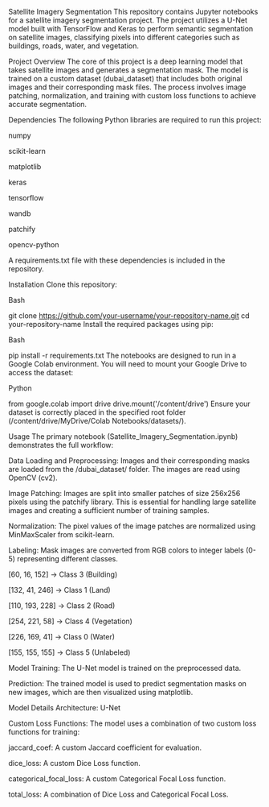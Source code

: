 Satellite Imagery Segmentation
This repository contains Jupyter notebooks for a satellite imagery segmentation project. The project utilizes a U-Net model built with TensorFlow and Keras to perform semantic segmentation on satellite images, classifying pixels into different categories such as buildings, roads, water, and vegetation.

Project Overview
The core of this project is a deep learning model that takes satellite images and generates a segmentation mask. The model is trained on a custom dataset (dubai_dataset) that includes both original images and their corresponding mask files. The process involves image patching, normalization, and training with custom loss functions to achieve accurate segmentation.

Dependencies
The following Python libraries are required to run this project:

numpy

scikit-learn

matplotlib

keras

tensorflow

wandb

patchify

opencv-python

A requirements.txt file with these dependencies is included in the repository.

Installation
Clone this repository:

Bash

git clone https://github.com/your-username/your-repository-name.git
cd your-repository-name
Install the required packages using pip:

Bash

pip install -r requirements.txt
The notebooks are designed to run in a Google Colab environment. You will need to mount your Google Drive to access the dataset:

Python

from google.colab import drive
drive.mount('/content/drive')
Ensure your dataset is correctly placed in the specified root folder (/content/drive/MyDrive/Colab Notebooks/datasets/).

Usage
The primary notebook (Satellite_Imagery_Segmentation.ipynb) demonstrates the full workflow:

Data Loading and Preprocessing: Images and their corresponding masks are loaded from the /dubai_dataset/ folder. The images are read using OpenCV (cv2).

Image Patching: Images are split into smaller patches of size 256x256 pixels using the patchify library. This is essential for handling large satellite images and creating a sufficient number of training samples.

Normalization: The pixel values of the image patches are normalized using MinMaxScaler from scikit-learn.

Labeling: Mask images are converted from RGB colors to integer labels (0-5) representing different classes.

[60, 16, 152] -> Class 3 (Building)

[132, 41, 246] -> Class 1 (Land)

[110, 193, 228] -> Class 2 (Road)

[254, 221, 58] -> Class 4 (Vegetation)

[226, 169, 41] -> Class 0 (Water)

[155, 155, 155] -> Class 5 (Unlabeled)

Model Training: The U-Net model is trained on the preprocessed data.

Prediction: The trained model is used to predict segmentation masks on new images, which are then visualized using matplotlib.

Model Details
Architecture: U-Net

Custom Loss Functions: The model uses a combination of two custom loss functions for training:

jaccard_coef: A custom Jaccard coefficient for evaluation.

dice_loss: A custom Dice Loss function.

categorical_focal_loss: A custom Categorical Focal Loss function.

total_loss: A combination of Dice Loss and Categorical Focal Loss.

